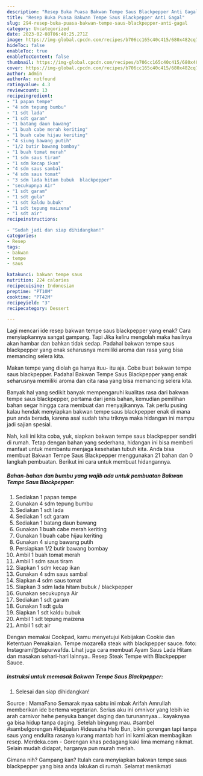 ```yaml
---
description: "Resep Buka Puasa Bakwan Tempe Saus Blackpepper Anti Gagal"
title: "Resep Buka Puasa Bakwan Tempe Saus Blackpepper Anti Gagal"
slug: 294-resep-buka-puasa-bakwan-tempe-saus-blackpepper-anti-gagal
category: Uncategorized
date: 2023-02-08T06:40:25.271Z
image: https://img-global.cpcdn.com/recipes/b706cc165c40c415/680x482cq70/bakwan-tempe-saus-blackpepper-foto-resep-utama.jpg
hideToc: false
enableToc: true
enableTocContent: false
thumbnail: https://img-global.cpcdn.com/recipes/b706cc165c40c415/680x482cq70/bakwan-tempe-saus-blackpepper-foto-resep-utama.jpg
cover: https://img-global.cpcdn.com/recipes/b706cc165c40c415/680x482cq70/bakwan-tempe-saus-blackpepper-foto-resep-utama.jpg
author: Admin
authorAv: notfound
ratingvalue: 4.3
reviewcount: 13
recipeingredient:
- "1 papan tempe"
- "4 sdm tepung bumbu"
- "1 sdt lada"
- "1 sdt garam"
- "1 batang daun bawang"
- "1 buah cabe merah keriting"
- "1 buah cabe hijau keriting"
- "4 siung bawang putih"
- "1/2 butir bawang bombay"
- "1 buah tomat merah"
- "1 sdm saus tiram"
- "1 sdm kecap ikan"
- "4 sdm saus sambal"
- "4 sdm saus tomat"
- "3 sdm lada hitam bubuk  blackpepper"
- "secukupnya Air"
- "1 sdt garam"
- "1 sdt gula"
- "1 sdt kaldu bubuk"
- "1 sdt tepung maizena"
- "1 sdt air"
recipeinstructions:

- "Sudah jadi dan siap dihidangkan!"
categories:
- Resep
tags:
- bakwan
- tempe
- saus

katakunci: bakwan tempe saus 
nutrition: 224 calories
recipecuisine: Indonesian
preptime: "PT10M"
cooktime: "PT42M"
recipeyield: "3"
recipecategory: Dessert

---
```



Lagi mencari ide resep bakwan tempe saus blackpepper yang enak? Cara menyiapkannya sangat gampang. Tapi Jika keliru mengolah maka hasilnya akan hambar dan bahkan tidak sedap. Padahal bakwan tempe saus blackpepper yang enak seharusnya memiliki aroma dan rasa yang bisa memancing selera kita.


Makan tempe yang diolah ga hanya ituu- itu aja. Coba buat bakwan tempe saus blackpepper. Padahal Bakwan Tempe Saus Blackpepper yang enak seharusnya memiliki aroma dan cita rasa yang bisa memancing selera kita.

Banyak hal yang sedikit banyak mempengaruhi kualitas rasa dari bakwan tempe saus blackpepper, pertama dari jenis bahan, kemudian pemilihan bahan segar hingga cara membuat dan menyajikannya. Tak perlu pusing kalau hendak menyiapkan bakwan tempe saus blackpepper enak di mana pun anda berada, karena asal sudah tahu triknya maka hidangan ini mampu jadi sajian spesial.


Nah, kali ini kita coba, yuk, siapkan bakwan tempe saus blackpepper sendiri di rumah. Tetap dengan bahan yang sederhana, hidangan ini bisa memberi manfaat untuk membantu menjaga kesehatan tubuh kita. Anda bisa membuat Bakwan Tempe Saus Blackpepper menggunakan 21 bahan dan 0 langkah pembuatan. Berikut ini cara untuk membuat hidangannya.

<!--inarticleads1-->

##### Bahan-bahan dan bumbu yang wajib ada untuk pembuatan Bakwan Tempe Saus Blackpepper:

1. Sediakan 1 papan tempe
1. Gunakan 4 sdm tepung bumbu
1. Sediakan 1 sdt lada
1. Sediakan 1 sdt garam
1. Sediakan 1 batang daun bawang
1. Gunakan 1 buah cabe merah keriting
1. Gunakan 1 buah cabe hijau keriting
1. Gunakan 4 siung bawang putih
1. Persiapkan 1/2 butir bawang bombay
1. Ambil 1 buah tomat merah
1. Ambil 1 sdm saus tiram
1. Siapkan 1 sdm kecap ikan
1. Gunakan 4 sdm saus sambal
1. Siapkan 4 sdm saus tomat
1. Siapkan 3 sdm lada hitam bubuk / blackpepper
1. Gunakan secukupnya Air
1. Sediakan 1 sdt garam
1. Gunakan 1 sdt gula
1. Siapkan 1 sdt kaldu bubuk
1. Ambil 1 sdt tepung maizena
1. Ambil 1 sdt air


Dengan memakai Cookpad, kamu menyetujui Kebijakan Cookie dan Ketentuan Pemakaian. Tempe mozarella steak with blackpepper sauce. foto: Instagram/@dapurwafda. Lihat juga cara membuat Ayam Saus Lada Hitam dan masakan sehari-hari lainnya.. Resep Steak Tempe with Blackpepper Sauce. 

<!--inarticleads2-->

##### Instruksi untuk memasak Bakwan Tempe Saus Blackpepper:


1. Selesai dan siap dihidangkan!

Source : MamaFano Semarak nyaa sabtu ini mbak Arifah Amrullah memberikan ide bertema vegetarian. Serius aku ini omnivor yang lebih ke arah carnivor hehe penyuka banget daging dan turunannyaa… kayaknyaa ga bisa hidup tanpa daging. Setelah bingung mau. #sambel #sambelgorengan #idejualan #ideusaha Halo Bun, bikin gorengan tapi tanpa saus yang endulita rasanya kurang mantab hari ini kami akan membagikan resep. Merdeka.com - Gorengan khas pedagang kaki lima memang nikmat. Selain mudah didapat, harganya pun murah meriah. 

Gimana nih? Gampang kan? Itulah cara menyiapkan bakwan tempe saus blackpepper yang bisa anda lakukan di rumah. Selamat menikmati
